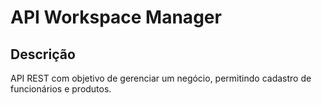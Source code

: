 # API Workspace Manager

## Descrição

API REST com objetivo de gerenciar um negócio, permitindo cadastro de funcionários e produtos.